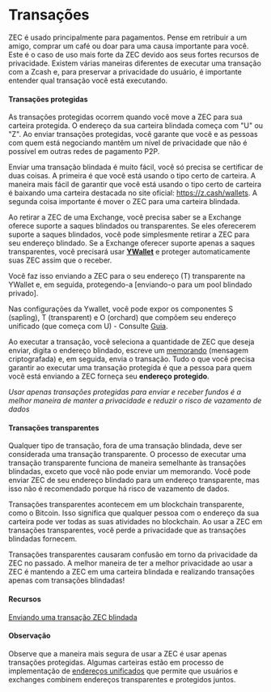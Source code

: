 # Transações

ZEC é usado principalmente para pagamentos. Pense em retribuir a um amigo, comprar um café ou doar para uma causa importante para você. Este é o caso de uso mais forte da ZEC devido aos seus fortes recursos de privacidade. Existem várias maneiras diferentes de executar uma transação com a Zcash e, para preservar a privacidade do usuário, é importante entender qual transação você está executando.

#### Transações protegidas

As transações protegidas ocorrem quando você move a ZEC para sua carteira protegida. O endereço da sua carteira blindada começa com "U" ou "Z". Ao enviar transações protegidas, você garante que você e as pessoas com quem está negociando mantêm um nível de privacidade que não é possível em outras redes de pagamento P2P.

Enviar uma transação blindada é muito fácil, você só precisa se certificar de duas coisas. A primeira é que você está usando o tipo certo de carteira. A maneira mais fácil de garantir que você está usando o tipo certo de carteira é baixando uma carteira destacada no site oficial: https://z.cash/wallets. A segunda coisa importante é mover o ZEC para uma carteira blindada.

Ao retirar a ZEC de uma Exchange, você precisa saber se a Exchange oferece suporte a saques blindados ou transparentes. Se eles oferecerem suporte a saques blindados, você pode simplesmente retirar a ZEC para seu endereço blindado. Se a Exchange oferecer suporte apenas a saques transparentes, você precisará usar **[YWallet](https://ywallet.app)** e proteger automaticamente suas ZEC assim que o receber.

Você faz isso enviando a ZEC para o seu endereço (T) transparente na YWallet e, em seguida, protegendo-a [enviando-o para um pool blindado privado].

Nas configurações da Ywallet, você pode expor os componentes S (sapling), T (transparent) e O (orchard) que compõem seu endereço unificado (que começa com U) - Consulte [Guia](https://zechub.notion.site/Visualizando-Zcash-Addresses-27c0bcc423fa48f68374a0d6c317213b).

Ao executar a transação, você seleciona a quantidade de ZEC que deseja enviar, digita o endereço blindado, escreve um [memorando](https://zechub.notion.site/Memos-6e7a6d0e02ed48acbbc715a7f35a4719) (mensagem criptografada) e, em seguida, envia o transação. Tudo o que você precisa garantir ao executar uma transação protegida é que a pessoa para quem você está enviando a ZEC forneça seu **endereço protegido**.

*Usar apenas transações protegidas para enviar e receber fundos é a melhor maneira de manter a privacidade e reduzir o risco de vazamento de dados*

#### Transações transparentes

Qualquer tipo de transação, fora de uma transação blindada, deve ser considerada uma transação transparente. O processo de executar uma transação transparente funciona de maneira semelhante às transações blindadas, exceto que você não pode enviar um memorando. Você pode enviar ZEC de seu endereço blindado para um endereço transparente, mas isso não é recomendado porque há risco de vazamento de dados.

Transações transparentes acontecem em um blockchain transparente, como o Bitcoin. Isso significa que qualquer pessoa com o endereço da sua carteira pode ver todas as suas atividades no blockchain. Ao usar a ZEC em transações transparentes, você perde a privacidade que as transações blindadas fornecem.

Transações transparentes causaram confusão em torno da privacidade da ZEC no passado. A melhor maneira de ter a melhor privacidade ao usar a ZEC é mantendo a ZEC em uma carteira blindada e realizando transações apenas com transações blindadas!

#### Recursos

[Enviando uma transação ZEC blindada](https://www.youtube.com/watch?v=9WJSMxag2IQ)

#### Observação

Observe que a maneira mais segura de usar a ZEC é usar apenas transações protegidas. Algumas carteiras estão em processo de implementação de [endereços unificados](https://electriccoin.co/blog/unified-addresses-in-zcash-explained/#:~:text=The%20unified%20address%20(UA)%20é,dentrode%20o%20maisamplo%20Zcash%20ecossistema.) que permite que usuários e exchanges combinem endereços transparentes e protegidos juntos.


